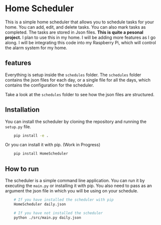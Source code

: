 # Home Scheduler

This is a simple home scheduler that allows you to schedule tasks for your home. You can add, edit, and delete tasks. You can also mark tasks as completed. The tasks are stored in Json files.
**This is quite a pesonal project.** I plan to use this in my home. I will be adding more features as I go along.
I will be integrating this code into my Raspberry Pi, which will control the alarm system for my home.

## features

Everything is setup inside the `schedules` folder. The `schedules` folder contains the json files for each day, or a single file for all the days, which contains the configuration for the scheduler.

Take a look at the `schedules` folder to see how the json files are structured.

## Installation

You can install the scheduler by cloning the repository and running the `setup.py` file.

```bash
    pip install -e .
```

Or you can install it with pip. (Work in Progress)

```bash
    pip install HomeScheduler
```

## How to run

The scheduler is a simple command line application. You can run it by executing the `main.py` or installing it with pip.
You also need to pass as an argument the json file in which you will be using on your schedule.

```bash
    # If you have installed the scheduler with pip
    HomeScheduler daily.json

    # If you have not installed the scheduler
    python ./src/main.py daily.json
```
